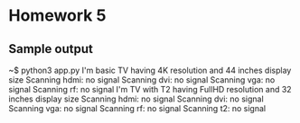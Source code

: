 # Homework 5
## Sample output

~$ python3 app.py
I'm basic TV having 4K resolution and 44 inches display size
Scanning hdmi: no signal
Scanning dvi: no signal
Scanning vga: no signal
Scanning rf: no signal
I'm TV with T2 having FullHD resolution and 32 inches display size
Scanning hdmi: no signal
Scanning dvi: no signal
Scanning vga: no signal
Scanning rf: no signal
Scanning t2: no signal
